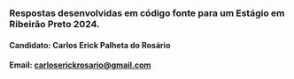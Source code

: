 ### Respostas desenvolvidas em código fonte para um Estágio em Ribeirão Preto 2024.
#### Candidato: Carlos Erick Palheta do Rosário
#### Email: carloserickrosario@gmail.com